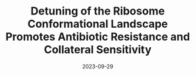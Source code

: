 ---
title: "Detuning of the Ribosome Conformational Landscape Promotes Antibiotic Resistance and Collateral Sensitivity"
date: "2023-09-29" #Date of Public Review, then update to Date of Publication
authors: "Mesa P, Jiménez-Fernández A, La Rosa R, Espinosa R, Johansen HK, Molin S, Montoya G"
reviewers: "Raskar T, Dandan M, Fraser JS"
image: "/static/img/reviews/2023_mesa.jpg"

peer-review:
- biorxiv_version: "2023.06.13.544509v1" #biorxiv versioned ID, example "5533316v1"
  disqus: "2vrsll6"
---